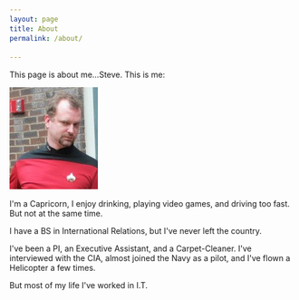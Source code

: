 ```yaml
---
layout: page
title: About
permalink: /about/

---
```

<p>This page is about me...Steve.  This is me:</P>
<img src="/images/steve.jpg">
<p>I'm a Capricorn, I enjoy drinking, playing video games, and driving too fast.  But not at the same time.</p>
<p>I have a BS in International Relations, but I've never left the country.<p>
<p>I've been a PI, an Executive Assistant, and a Carpet-Cleaner.  I've interviewed with the CIA, almost joined the Navy as a pilot, and I've flown a Helicopter a few times.</p>
<p>But most of my life I've worked in I.T.</p>

